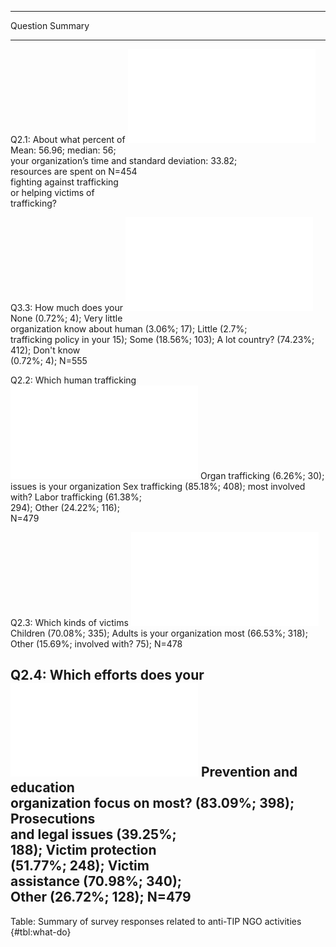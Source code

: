 
------------------------------------------------------------------------------------------------
Question                                                          Summary                       
----------------------------- ----------------------------------- ------------------------------
Q2.1: About what percent of   ![](figures/summary_table/q2_1.pdf) Mean: 56.96; median: 56;      
your organization’s time and                                      standard deviation: 33.82;    
resources are spent on                                            N=454                         
fighting against trafficking                                                                    
or helping victims of                                                                           
trafficking?                                                                                    

Q3.3: How much does your      ![](figures/summary_table/q3_3.pdf) None (0.72%; 4); Very little  
organization know about human                                     (3.06%; 17); Little (2.7%;    
trafficking policy in your                                        15); Some (18.56%; 103); A lot
country?                                                          (74.23%; 412); Don't know     
                                                                  (0.72%; 4); N=555             

Q2.2: Which human trafficking ![](figures/summary_table/q2_2.pdf) Organ trafficking (6.26%; 30);
issues is your organization                                       Sex trafficking (85.18%; 408);
most involved with?                                               Labor trafficking (61.38%;    
                                                                  294); Other (24.22%; 116);    
                                                                  N=479                         

Q2.3: Which kinds of victims  ![](figures/summary_table/q2_3.pdf) Children (70.08%; 335); Adults
is your organization most                                         (66.53%; 318); Other (15.69%; 
involved with?                                                    75); N=478                    

Q2.4: Which efforts does your ![](figures/summary_table/q2_4.pdf) Prevention and education      
organization focus on most?                                       (83.09%; 398); Prosecutions   
                                                                  and legal issues (39.25%;     
                                                                  188); Victim protection       
                                                                  (51.77%; 248); Victim         
                                                                  assistance (70.98%; 340);     
                                                                  Other (26.72%; 128); N=479    
------------------------------------------------------------------------------------------------

Table: Summary of survey responses related to anti-TIP NGO activities {#tbl:what-do}

